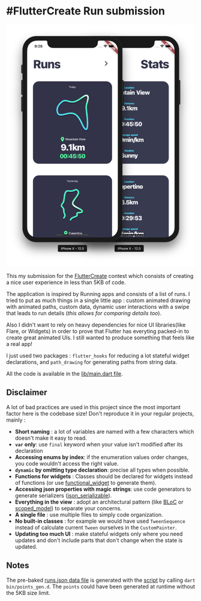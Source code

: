 # #FlutterCreate Run submission

![screenshot](screenshot.png)

This my submission for the [FlutterCreate](https://flutter.dev/create) contest which consists of creating a nice user experience in less than 5KB of code.

The application is inspired by Running apps and consists of a list of runs. I tried to put as much things in a single little app : custom animated drawing with animated paths, custom data, dynamic user interactions with a swipe that leads to run details (*this allows for comparing details too*).

Also I didn't want to rely on heavy dependencies for nice UI libraries(like Flare, or Widgets) in order to prove that Flutter has everyting packed-in to create great animated UIs. I still wanted to produce something that feels like a real app!

 I just used two packages : `flutter_hooks` for reducing a lot stateful widget declarations, and `path_drawing` for generating paths from string data.

All the code is available in the [lib/main.dart file](lib/main.dart).

## Disclaimer

A lot of bad practices are used in this project since the most important factor here is the codebase size! Don't reproduce it in your regular projects, mainly :

* **Short naming** : a lot of variables are named with a few characters which doesn't make it easy to read.
* **`var` only**: use `final` keyword when your value isn't modified after its declaration
* **Accessing enums by index**: if the enumeration values order changes, you code wouldn't access the right value. 
* **`dynamic` by omitting type declaration**: precise all types when possible.
* **Functions for widgets** : Classes should be declared for widgets instead of functions (or use [functional_widget](https://github.com/rrousselGit/functional_widget) to generate them).
* **Accessing json properties with magic strings**: use code generators to generate serializers ([json_serializable](https://github.com/dart-lang/json_serializable)).
* **Everything in the view** : adopt an architectural pattern (like [BLoC](https://aloisdeniel.com/post/p9OCupX71qaLtGYHpnV0) or [scoped_model](https://github.com/brianegan/scoped_model)) to separate your concerns.
* **A single file** : use multiple files to simply code organization.
* **No built-in classes** : for example we would have used `TweenSequence` instead of calculate current `Tween` ourselves in the `CustomPainter`.
* **Updating too much UI** : make stateful widgets only where you need updates and don't include parts that don't change when the state is updated.

## Notes 

The pre-baked [runs.json data file](data/run.json) is generated with the [script](bin/points_gen.d) by calling `dart bin/points_gen.d`. The `points` could have been generated at runtime without the 5KB size limit.